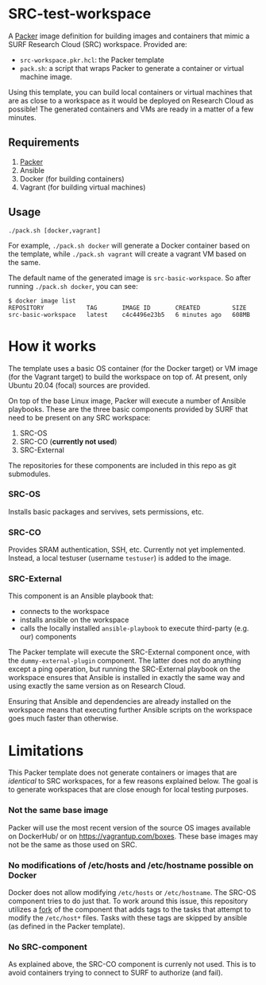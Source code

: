 # SRC-test-workspace

A [Packer](https://www.packer.io/) image definition for building images and containers that mimic a SURF Research Cloud (SRC) workspace. Provided are:

* `src-workspace.pkr.hcl`: the Packer template
* `pack.sh`: a script that wraps Packer to generate a container or virtual machine image.

Using this template, you can build local containers or virtual machines that are as close to a workspace as it would be deployed on Research Cloud as possible! The generated containers 
and VMs are ready in a matter of a few minutes.

## Requirements

1. [Packer](https://www.packer.io/)
1. Ansible
1. Docker (for building containers)
1. Vagrant (for building virtual machines)

## Usage

`./pack.sh [docker,vagrant]`

For example, `./pack.sh docker` will generate a Docker container based on the template, while `./pack.sh vagrant` will create a vagrant VM based on the same.

The default name of the generated image is `src-basic-workspace`. So after running `./pack.sh docker`, you can see:

```
$ docker image list
REPOSITORY            TAG       IMAGE ID       CREATED         SIZE
src-basic-workspace   latest    c4c4496e23b5   6 minutes ago   608MB
```

# How it works

The template uses a basic OS container (for the Docker target) or VM image (for the Vagrant target) to build the workspace on top of. At present, only Ubuntu 20.04 (focal) sources are 
provided.

On top of the base Linux image, Packer will execute a number of Ansible playbooks. These are the three basic components provided by SURF that need to be present on any SRC workspace:

1. SRC-OS
1. SRC-CO (**currently not used**)
1. SRC-External

The repositories for these components are included in this repo as git submodules.

### SRC-OS

Installs basic packages and servives, sets permissions, etc.

### SRC-CO

Provides SRAM authentication, SSH, etc. Currently not yet implemented. Instead, a local testuser (username `testuser`) is added to the image.

### SRC-External

This component is an Ansible playbook that:

* connects to the workspace
* installs ansible on the workspace
* calls the locally installed `ansible-playbook` to execute third-party (e.g. our) components

The Packer template will execute the SRC-External component once, with the `dummy-external-plugin` component. The latter does not do anything except a ping operation, but running the 
SRC-External playbook on the workspace ensures that Ansible is installed in exactly the same way and using exactly the same version as on Research Cloud.

Ensuring that Ansible and dependencies are already installed on the workspace means that executing further Ansible scripts on the workspace goes much faster than otherwise.

# Limitations

This Packer template does not generate containers or images that are *identical* to SRC workspaces, for a few reasons explained below. The goal is to generate workspaces that are close 
enough for local testing purposes.

### Not the same base image

Packer will use the most recent version of the source OS images available on DockerHub/ or on https://vagrantup.com/boxes. These base images may not be the same as those used on SRC.

### No modifications of /etc/hosts and /etc/hostname possible on Docker

Docker does not allow modifying `/etc/hosts` or `/etc/hostname`. The SRC-OS component tries to do just that. To work around this issue, this repository utilizes a [fork](https://github.com/UtrechtUniversity/src-plugin-os/tree/3afd56eb7f4e5ad53d2e91b35920205384cbe6f6) of the 
component that adds tags to the tasks that attempt to modify the `/etc/host*` files. Tasks with these tags are skipped by ansible (as defined in the Packer template).

### No SRC-component

As explained above, the SRC-CO component is currenly not used. This is to avoid containers trying to connect to SURF to authorize (and fail).
